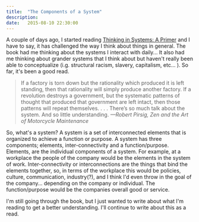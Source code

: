 ```yaml
---
title:  "The Components of a System"
description: 
date:   2015-08-10 22:30:00
---
```


A couple of days ago, I started reading [Thinking in Systems: A Primer][tisap] and I have to say, it has challenged the way I think about things in general. The book had me thinking about the systems I interact with daily... It also had me thinking about grander systems that I think about but haven't really been able to conceptualize (i.g. structural racism, slavery, capitalism, etc... ). So far, it's been a good read.

> If a factory is torn down but the rationality which produced it is left standing, then that rationality will simply produce another factory. If a revolution destroys a government, but the systematic patterns of thought that produced that government are left intact, then those patterns will repeat themselves. . . . There’s so much talk about the system. And so little understanding. <cite>—Robert Pirsig, Zen and the Art of Motorcycle Maintenance</cite>

So, what's a system? A system is a set of interconnected elements that is organized to achieve a function or purpose. A system has three components; elements, inter-connectivity and a function/purpose. Elements, are the individual components of a system. For example, at a workplace the people of the company would be the elements in the system of work. Inter-connectivity or interconnections are the things that bind the elements together, so, in terms of the workplace this would be policies, culture, communication, industry(?), and I think I'd even throw in the goal of the company... depending on the company or individual. The function/purpose would be the companies overall good or service.

I'm still going through the book, but I just wanted to write about what I'm reading to get a better understanding. I'll continue to write about this as a read.

[tisap]: http://amzn.to/1L2QBBx


